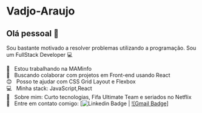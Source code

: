 # Vadjo-Araujo
## Olá pessoal 👋
Sou bastante motivado a resolver problemas utilizando a programação.
Sou um FullStack Developer :computer:

 :rocket:  &nbsp; Estou trabalhando na MAMinfo
 <br/> :purple_heart: &nbsp; Buscando colaborar com projetos em Front-end usando React
 <br/> :blush: &nbsp; Posso te ajudar com CSS Grid Layout e Flexbox
 <br/> :computer: &nbsp; Minha stack:  JavaScript,React
 <br/> 💬  &nbsp; Sobre mim: Curto tecnologias, Fifa Ultimate Team e seriados no Netflix
 <br/> :email: &nbsp; Entre em contato comigo: [![Linkedin Badge](https://www.linkedin.com/public-profile/in/vadjovictor?challengeId=AQEgEFdG9ANLhwAAAXfQxMtq06zuGtQ1nYkDEwR_Kt6U8n9YDUxmwvQE2zB-SHpBbDYvCTB7vbj-xyq7ErP_kz7uoveMeCspAQ&submissionId=aee503c2-4e7d-6616-ece6-2f256659c14a) 
| 
[![Gmail Badge]](mailto:vadjofla@gmail.com)

```
